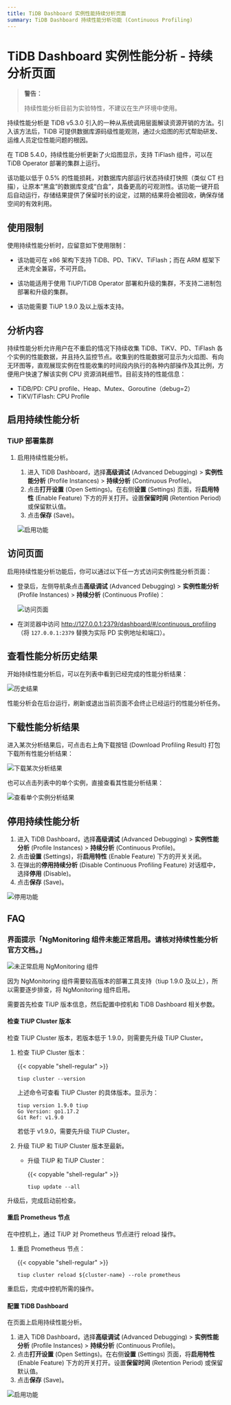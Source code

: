 ```yaml
---
title: TiDB Dashboard 实例性能持续分析页面
summary: TiDB Dashboard 持续性能分析功能 (Continuous Profiling)
---
```


# TiDB Dashboard 实例性能分析 - 持续分析页面

> **警告：**
>
> 持续性能分析目前为实验特性，不建议在生产环境中使用。

持续性能分析是 TiDB v5.3.0 引入的一种从系统调用层面解读资源开销的方法。引入该方法后，TiDB 可提供数据库源码级性能观测，通过火焰图的形式帮助研发、运维人员定位性能问题的根因。

在 TiDB 5.4.0，持续性能分析更新了火焰图显示，支持 TiFlash 组件，可以在 TiDB Operator 部署的集群上运行。

该功能以低于 0.5% 的性能损耗，对数据库内部运行状态持续打快照（类似 CT 扫描），让原本“黑盒”的数据库变成“白盒”，具备更高的可观测性。该功能一键开启后自动运行，存储结果提供了保留时长的设定，过期的结果将会被回收，确保存储空间的有效利用。

## 使用限制

使用持续性能分析时，应留意如下使用限制：

- 该功能可在 x86 架构下支持 TiDB、PD、TiKV、TiFlash；而在 ARM 框架下还未完全兼容，不可开启。

- 该功能适用于使用 TiUP/TiDB Operator 部署和升级的集群，不支持二进制包部署和升级的集群。

- 该功能需要 TiUP 1.9.0 及以上版本支持。

## 分析内容

持续性能分析允许用户在不重启的情况下持续收集 TiDB、TiKV、PD、TiFlash 各个实例的性能数据，并且持久监控节点。收集到的性能数据可显示为火焰图、有向无环图等，直观展现实例在性能收集的时间段内执行的各种内部操作及其比例，方便用户快速了解该实例 CPU 资源消耗细节。目前支持的性能信息：

- TiDB/PD: CPU profile、Heap、Mutex、Goroutine（debug=2）
- TiKV/TiFlash: CPU Profile

## 启用持续性能分析

### TiUP 部署集群

1. 启用持续性能分析。

    1. 进入 TiDB Dashboard，选择**高级调试** (Advanced Debugging) > **实例性能分析** (Profile Instances) > **持续分析** (Continuous Profile)。
    2. 点击**打开设置** (Open Settings)。在右侧**设置** (Settings) 页面，将**启用特性** (Enable Feature) 下方的开关打开。设置**保留时间** (Retention Period) 或保留默认值。
    3. 点击**保存** (Save)。

    ![启用功能](/media/dashboard/dashboard-conprof-start.png)

## 访问页面

启用持续性能分析功能后，你可以通过以下任一方式访问实例性能分析页面：

- 登录后，左侧导航条点击**高级调试** (Advanced Debugging) > **实例性能分析** (Profile Instances) > **持续分析** (Continuous Profile)：

  ![访问页面](/media/dashboard/dashboard-conprof-access.png)

- 在浏览器中访问 <http://127.0.0.1:2379/dashboard/#/continuous_profiling>（将 `127.0.0.1:2379` 替换为实际 PD 实例地址和端口）。

## 查看性能分析历史结果

开始持续性能分析后，可以在列表中看到已经完成的性能分析结果：

![历史结果](/media/dashboard/dashboard-conprof-history.png)

性能分析会在后台运行，刷新或退出当前页面不会终止已经运行的性能分析任务。

## 下载性能分析结果

进入某次分析结果后，可点击右上角下载按钮 (Download Profiling Result) 打包下载所有性能分析结果：

![下载某次分析结果](/media/dashboard/dashboard-conprof-download.png)

也可以点击列表中的单个实例，直接查看其性能分析结果：

![查看单个实例分析结果](/media/dashboard/dashboard-conprof-single.png)

## 停用持续性能分析

1. 进入 TiDB Dashboard，选择**高级调试** (Advanced Debugging) > **实例性能分析** (Profile Instances) > **持续分析** (Continuous Profile)。
2. 点击**设置** (Settings)，将**启用特性** (Enable Feature) 下方的开关关闭。
3. 在弹出的**停用持续分析** (Disable Continuous Profiling Feature) 对话框中，选择**停用** (Disable)。
4. 点击**保存** (Save)。

![停用功能](/media/dashboard/dashboard-conprof-stop.png)

## FAQ

### 界面提示「NgMonitoring 组件未能正常启用。请核对持续性能分析官方文档。」

![未正常启用 NgMonitoring 组件](/media/dashboard/dashboard-conprof-has-not-NGM.png)

因为 NgMonitoring 组件需要较高版本的部署工具支持（tiup 1.9.0 及以上），所以需要逐步排查，将 NgMonitoring 组件启用。

需要首先检查 TiUP 版本信息，然后配置中控机和 TiDB Dashboard 相关参数。

#### 检查 TiUP Cluster 版本

检查 TiUP Cluster 版本，若版本低于 1.9.0，则需要先升级 TiUP Cluster。

1. 检查 TiUP Cluster 版本：

    {{< copyable "shell-regular" >}}

    ```shell
    tiup cluster --version
    ```

    上述命令可查看 TiUP Cluster 的具体版本。显示为：

    ```
    tiup version 1.9.0 tiup
    Go Version: go1.17.2
    Git Ref: v1.9.0
    ```

    若低于 v1.9.0，需要先升级 TiUP Cluster。

2. 升级 TiUP 和 TiUP Cluster 版本至最新。

    - 升级 TiUP 和 TiUP Cluster：

        {{< copyable "shell-regular" >}}

        ```shell
        tiup update --all
        ```

升级后，完成启动前检查。

#### 重启 Prometheus 节点

在中控机上，通过 TiUP 对 Prometheus 节点进行 reload 操作。

1. 重启 Prometheus 节点：

    {{< copyable "shell-regular" >}}

    ```shell
    tiup cluster reload ${cluster-name} --role prometheus
    ```

重启后，完成中控机所需的操作。

#### 配置 TiDB Dashboard

在页面上启用持续性能分析。

1. 进入 TiDB Dashboard，选择**高级调试** (Advanced Debugging) > **实例性能分析** (Profile Instances) > **持续分析** (Continuous Profile)。
2. 点击**打开设置** (Open Settings)。在右侧**设置** (Settings) 页面，将**启用特性** (Enable Feature) 下方的开关打开。设置**保留时间** (Retention Period) 或保留默认值。
3. 点击**保存** (Save)。

![启用功能](/media/dashboard/dashboard-conprof-start.png)
